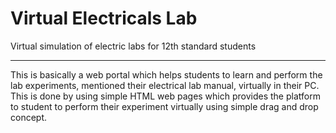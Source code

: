 # Virtual Electricals Lab
Virtual simulation of electric labs for 12th standard students

-------------
This is basically a web portal which helps students to learn and perform the lab experiments,
mentioned their electrical lab manual, virtually in their PC. This is done by using simple
HTML web pages which provides the platform to student to perform their experiment
virtually using simple drag and drop concept.
